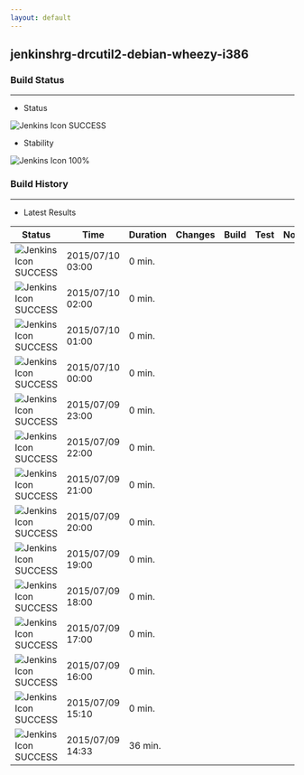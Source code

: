 ```yaml
---
layout: default
---
```

## jenkinshrg-drcutil2-debian-wheezy-i386
### Build Status
___
* Status
  
![Jenkins Icon](http://jenkinshrg.github.io/images/48x48/blue.png)
SUCCESS
  
* Stability
  
![Jenkins Icon](http://jenkinshrg.github.io/images/48x48/health-80plus.png)
100%
  
### Build History
___
* Latest Results
  
|Status|Time|Duration|Changes|Build|Test|Note|
|---|---|---|---|---|---|---|
|![Jenkins Icon](http://jenkinshrg.github.io/images/24x24/blue.png)SUCCESS|2015/07/10 03:00|0 min.|||| |
|![Jenkins Icon](http://jenkinshrg.github.io/images/24x24/blue.png)SUCCESS|2015/07/10 02:00|0 min.|||| |
|![Jenkins Icon](http://jenkinshrg.github.io/images/24x24/blue.png)SUCCESS|2015/07/10 01:00|0 min.|||| |
|![Jenkins Icon](http://jenkinshrg.github.io/images/24x24/blue.png)SUCCESS|2015/07/10 00:00|0 min.|||| |
|![Jenkins Icon](http://jenkinshrg.github.io/images/24x24/blue.png)SUCCESS|2015/07/09 23:00|0 min.|||| |
|![Jenkins Icon](http://jenkinshrg.github.io/images/24x24/blue.png)SUCCESS|2015/07/09 22:00|0 min.|||| |
|![Jenkins Icon](http://jenkinshrg.github.io/images/24x24/blue.png)SUCCESS|2015/07/09 21:00|0 min.|||| |
|![Jenkins Icon](http://jenkinshrg.github.io/images/24x24/blue.png)SUCCESS|2015/07/09 20:00|0 min.|||| |
|![Jenkins Icon](http://jenkinshrg.github.io/images/24x24/blue.png)SUCCESS|2015/07/09 19:00|0 min.|||| |
|![Jenkins Icon](http://jenkinshrg.github.io/images/24x24/blue.png)SUCCESS|2015/07/09 18:00|0 min.|||| |
|![Jenkins Icon](http://jenkinshrg.github.io/images/24x24/blue.png)SUCCESS|2015/07/09 17:00|0 min.|||| |
|![Jenkins Icon](http://jenkinshrg.github.io/images/24x24/blue.png)SUCCESS|2015/07/09 16:00|0 min.|||| |
|![Jenkins Icon](http://jenkinshrg.github.io/images/24x24/blue.png)SUCCESS|2015/07/09 15:10|0 min.|||| |
|![Jenkins Icon](http://jenkinshrg.github.io/images/24x24/blue.png)SUCCESS|2015/07/09 14:33|36 min.|||| |
